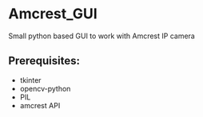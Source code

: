 # Amcrest_GUI
Small python based GUI to work with Amcrest IP camera

## Prerequisites:
* tkinter
* opencv-python
* PIL
* amcrest API
